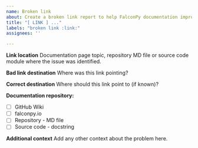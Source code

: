 ```yaml
---
name: Broken link
about: Create a broken link report to help FalconPy documentation improve.
title: "[ LINK ] ..."
labels: "broken link :link:"
assignees: ''

---
```


**Link location**
Documentation page topic, repository MD file or source code module where the issue was identified.

**Bad link destination**
Where was this link pointing?

**Correct destination**
Where should this link point to (if known)?

**Documentation repository:**
 - [ ] GitHub Wiki
 - [ ] falconpy.io
 - [ ] Repository - MD file
 - [ ] Source code - docstring

**Additional context**
Add any other context about the problem here.
